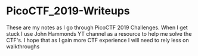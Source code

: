 # PicoCTF_2019-Writeups

These are my notes as I go through PicoCTF 2019 Challenges. 
When I get stuck I use John Hammonds YT channel as a resource to help me solve the CTF's. I hope that as I gain more CTF experience I will need to rely less on walkthroughs
